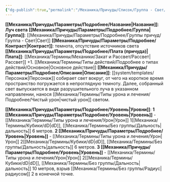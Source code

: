 ```yaml
---
{"dg-publish":true,"permalink":"/Механика/Причуды/Список/Группа - Свет/Луч света/","noteIcon":"","created":"2025-08-21T13:47:46.887+03:00","updated":"2025-07-29T23:53:04.516+03:00"}
---
```


**[[Механика/Причуды/Параметры/Подробнее/Название\|Название]]**: **Луч света**
**[[Механика/Причуды/Параметры/Подробнее/Группа\|Группа]]**: [[Механика/Причуды/Параметры/Подробнее/Группы причуд/Группа - Свет\|Свет]] 
**[[Механика/Причуды/Параметры/Подробнее/Контраст\|Контраст]]**: темнота, отсутствие источников света
**[[Механика/Причуды/Параметры/Подробнее/Плата (причуда)\|Плата]]**: [[Механика/Термины/Механики/Закат и Рассвет/Рассвет\|Рассвет]] +1. [[Механика/Термины/Типы действий/Подробнее о типах действий/Основное\|Основное действие]]
**[[Механика/Причуды/Параметры/Подробнее/Описание\|Описание]]**: [[system/templates/Персонаж\|Персонаж]] собирает свет вокруг, от чего на короткое время пространство погружается в непроглядную темноту. Далее, собранный свет выпускается в виде разрушительного луча в указанном направлении, нанося [[Механика/Термины/Типы урона и лечения/Подробнее/Чистый урон\|чистый урон]] светом.

**[[Механика/Причуды/Параметры/Подробнее/Уровень\|Уровни]]**:
**1 [[Механика/Причуды/Параметры/Подробнее/Уровень\|Уровень]]** - [[Механика/Термины/Типы урона и лечения/Урон\|Урон]] 1[[Механика/Термины/Кубики/dD\|dD]], [[Механика/Термины/Без группы/Дальность\|дальность]] 6 метров.
**2 [[Механика/Причуды/Параметры/Подробнее/Уровень\|Уровень]]** - [[Механика/Термины/Типы урона и лечения/Урон\|Урон]] 2[[Механика/Термины/Кубики/dD\|dD]], [[Механика/Термины/Без группы/Дальность\|дальность]] 6 метров.
**3 [[Механика/Причуды/Параметры/Подробнее/Уровень\|Уровень]]** - [[Механика/Термины/Типы урона и лечения/Урон\|Урон]] 2[[Механика/Термины/Кубики/dD\|dD]], [[Механика/Термины/Без группы/Дальность\|дальность]] 10 метров, взрыв [[Механика/Термины/Без группы/Радиус\|радиусом]] 2 в конечной точке.